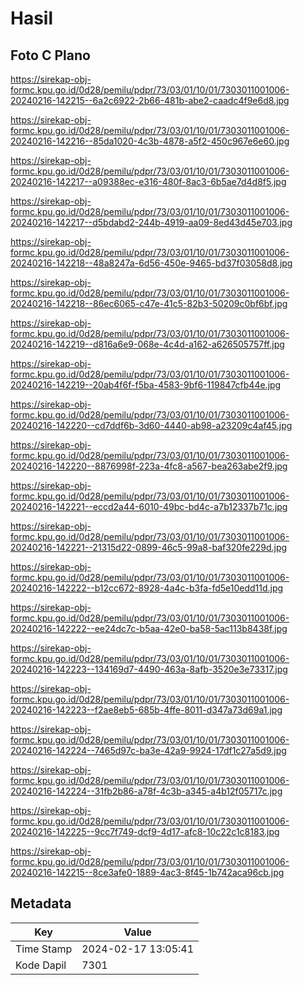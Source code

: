 # Hasil

## Foto C Plano

https://sirekap-obj-formc.kpu.go.id/0d28/pemilu/pdpr/73/03/01/10/01/7303011001006-20240216-142215--6a2c6922-2b66-481b-abe2-caadc4f9e6d8.jpg

https://sirekap-obj-formc.kpu.go.id/0d28/pemilu/pdpr/73/03/01/10/01/7303011001006-20240216-142216--85da1020-4c3b-4878-a5f2-450c967e6e60.jpg

https://sirekap-obj-formc.kpu.go.id/0d28/pemilu/pdpr/73/03/01/10/01/7303011001006-20240216-142217--a09388ec-e316-480f-8ac3-6b5ae7d4d8f5.jpg

https://sirekap-obj-formc.kpu.go.id/0d28/pemilu/pdpr/73/03/01/10/01/7303011001006-20240216-142217--d5bdabd2-244b-4919-aa09-8ed43d45e703.jpg

https://sirekap-obj-formc.kpu.go.id/0d28/pemilu/pdpr/73/03/01/10/01/7303011001006-20240216-142218--48a8247a-6d56-450e-9465-bd37f03058d8.jpg

https://sirekap-obj-formc.kpu.go.id/0d28/pemilu/pdpr/73/03/01/10/01/7303011001006-20240216-142218--86ec6065-c47e-41c5-82b3-50209c0bf6bf.jpg

https://sirekap-obj-formc.kpu.go.id/0d28/pemilu/pdpr/73/03/01/10/01/7303011001006-20240216-142219--d816a6e9-068e-4c4d-a162-a626505757ff.jpg

https://sirekap-obj-formc.kpu.go.id/0d28/pemilu/pdpr/73/03/01/10/01/7303011001006-20240216-142219--20ab4f6f-f5ba-4583-9bf6-119847cfb44e.jpg

https://sirekap-obj-formc.kpu.go.id/0d28/pemilu/pdpr/73/03/01/10/01/7303011001006-20240216-142220--cd7ddf6b-3d60-4440-ab98-a23209c4af45.jpg

https://sirekap-obj-formc.kpu.go.id/0d28/pemilu/pdpr/73/03/01/10/01/7303011001006-20240216-142220--8876998f-223a-4fc8-a567-bea263abe2f9.jpg

https://sirekap-obj-formc.kpu.go.id/0d28/pemilu/pdpr/73/03/01/10/01/7303011001006-20240216-142221--eccd2a44-6010-49bc-bd4c-a7b12337b71c.jpg

https://sirekap-obj-formc.kpu.go.id/0d28/pemilu/pdpr/73/03/01/10/01/7303011001006-20240216-142221--21315d22-0899-46c5-99a8-baf320fe229d.jpg

https://sirekap-obj-formc.kpu.go.id/0d28/pemilu/pdpr/73/03/01/10/01/7303011001006-20240216-142222--b12cc672-8928-4a4c-b3fa-fd5e10edd11d.jpg

https://sirekap-obj-formc.kpu.go.id/0d28/pemilu/pdpr/73/03/01/10/01/7303011001006-20240216-142222--ee24dc7c-b5aa-42e0-ba58-5ac113b8438f.jpg

https://sirekap-obj-formc.kpu.go.id/0d28/pemilu/pdpr/73/03/01/10/01/7303011001006-20240216-142223--134169d7-4490-463a-8afb-3520e3e73317.jpg

https://sirekap-obj-formc.kpu.go.id/0d28/pemilu/pdpr/73/03/01/10/01/7303011001006-20240216-142223--f2ae8eb5-685b-4ffe-8011-d347a73d69a1.jpg

https://sirekap-obj-formc.kpu.go.id/0d28/pemilu/pdpr/73/03/01/10/01/7303011001006-20240216-142224--7465d97c-ba3e-42a9-9924-17df1c27a5d9.jpg

https://sirekap-obj-formc.kpu.go.id/0d28/pemilu/pdpr/73/03/01/10/01/7303011001006-20240216-142224--31fb2b86-a78f-4c3b-a345-a4b12f05717c.jpg

https://sirekap-obj-formc.kpu.go.id/0d28/pemilu/pdpr/73/03/01/10/01/7303011001006-20240216-142225--9cc7f749-dcf9-4d17-afc8-10c22c1c8183.jpg

https://sirekap-obj-formc.kpu.go.id/0d28/pemilu/pdpr/73/03/01/10/01/7303011001006-20240216-142215--8ce3afe0-1889-4ac3-8f45-1b742aca96cb.jpg


## Metadata

| Key        | Value               |
| ---------- | ------------------- |
| Time Stamp | 2024-02-17 13:05:41 |
| Kode Dapil | 7301                |



